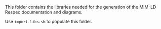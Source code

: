 This folder contains the libraries needed for the generation of the MIM-LD Respec documentation and diagrams.

Use `import-libs.sh` to populate this folder.
